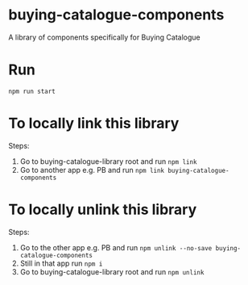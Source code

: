 # buying-catalogue-components
A library of components specifically for Buying Catalogue

# Run
`npm run start`

# To locally link this library
Steps:
1. Go to buying-catalogue-library root and run `npm link`
2. Go to another app e.g. PB and run `npm link buying-catalogue-components`

# To locally unlink this library

Steps:
1. Go to the other app e.g. PB and run `npm unlink --no-save buying-catalogue-components`
2. Still in that app run `npm i`
3. Go to buying-catalogue-library root and run `npm unlink`